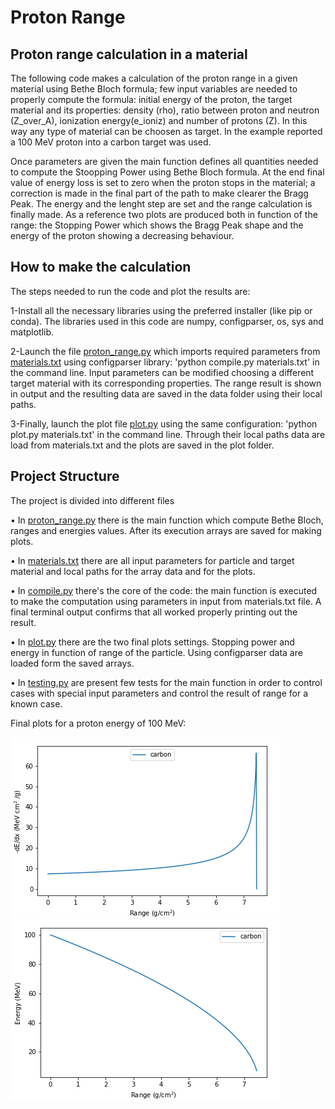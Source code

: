 # Proton Range

## Proton range calculation in a material  
The following code  makes a calculation of the proton range in a given material using Bethe Bloch formula; few input variables are needed to properly compute the formula: initial energy of the proton, the target material and its properties: density (rho), ratio between proton and neutron (Z_over_A), ionization energy(e_ioniz) and number of protons (Z). In this way any type of material can be choosen as target. In the example reported a 100 MeV proton into a carbon target was used.

Once parameters are given the main function defines all quantities needed to compute the Stoopping Power using Bethe Bloch formula.
At the end final value of energy loss is set to zero when the proton stops in the material; a correction is made in the final part of the path to make clearer the Bragg Peak.
The energy and the lenght step are set and the range calculation is finally made. 
As a reference two plots are produced both in function of the range: the Stopping Power which shows the Bragg Peak shape and the energy of the proton showing a decreasing behaviour.

## How to make the calculation
The steps needed to run the code and plot the results are:

1-Install all the necessary libraries using the preferred installer (like pip or conda). The libraries used in this code are numpy, configparser,  os, sys and matplotlib.

2-Launch the file [proton_range.py](/proton_range.py) which imports required parameters from [materials.txt](/materials.txt) using configparser library: 'python compile.py materials.txt' in the command line. Input parameters can be modified choosing a different target material with its corresponding properties. The range result is shown in output and the resulting data are saved in the data folder using their local paths.

3-Finally, launch the plot file [plot.py](/plot.py) using the same configuration: 'python plot.py materials.txt' in the command line. Through their local paths data are load from materials.txt and the plots are saved in the plot folder. 

## Project Structure
The project is divided into different files

•	In [proton_range.py](/proton_range.py) there is the main function which compute Bethe Bloch, ranges and energies values. After its execution arrays are saved for making plots.

•	In [materials.txt](/materials.txt) there are all input parameters for particle and target material and local paths for the array data and for the plots.

•	In [compile.py](/compile.py) there's the core of the code: the main function is executed to make the computation using parameters in input from materials.txt file. A final terminal output confirms that all worked properly printing out the result.

•	In [plot.py](/plot.py) there are the two final plots settings. Stopping power and energy in function of range of the particle. Using configparser data are loaded form the saved arrays.

•	In [testing.py](/testing.py) are present few tests for the main function in order to control cases with special input parameters and control the result of range for a known case.

Final plots for a proton energy of 100 MeV:

![](/images/bragg_peak.png) ![](/images/energy.png)
